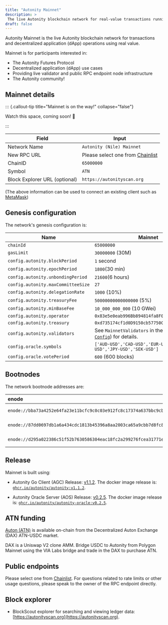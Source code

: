 ```yaml
---
title: "Autonity Mainnet"
description: >
 The live Autonity blockchain network for real-value transactions running the stable version of the Autonity Protocol
draft: false
---
```


Autonity Mainnet is the live Autonity blockchain network for transactions and decentralized application (dApp) operations using real value.

Mainnet is for participants interested in:

- The Autonity Futures Protocol
- Decentralized application (dApp) use cases
- Providing live validator and public RPC endpoint node infrastructure
- The Autonity community!


## Mainnet details

::: {.callout-tip title="Mainnet is on the way!" collapse="false"}

Watch this space, coming soon! 🚀

:::


|**Field**|**Input**|
|------|----------|
|Network Name|`Autonity (Nile) Mainnet`|
|New RPC URL|Please select one from [Chainlist](https://chainlist.org/?search=autonity)|
|ChainID |`65000000`|
|Symbol|`ATN`|
|Block Explorer URL (optional)|`https://autonityscan.org`|

(The above information can be used to connect an existing client such as [MetaMask](https://metamask.zendesk.com/hc/en-us/articles/360043227612-How-to-add-a-custom-network-RPC))

## Genesis configuration

The network's genesis configuration is:

| Name                               | Mainnet                      |
| ---------------------------------- | ----------------------------- |
| `chainId`                          | `65000000`                    |
| `gasLimit`                         | `30000000` (30M)              |
| `config.autonity.blockPeriod`      | `1` second                    |
| `config.autonity.epochPeriod`      | `1800`(30 min)                |
| `config.autonity.unbondingPeriod`  | `21600`(6 hours)              |
| `config.autonity.maxCommitteeSize` | `27`                          |
| `config.autonity.delegationRate`   | `1000` (10%)                  |
| `config.autonity.treasuryFee`      | `50000000000000000` (5%)      |
| `config.autonity.minBaseFee`       | `10_000_000_000` (10 GWei)    |
| `config.autonity.operator`         | `0x83e5e0eab996Bb894814fa8F0AC96a0D314f06F3` |
| `config.autonity.treasury`         | `0xd735174cf1d0D9150cb57750C45B6e8095160f6A` |
| `config.autonity.validators`       |  See `MainnetValidators` in the AGC [`Mainnet Config`](https://github.com/autonity/autonity/blob/release/v1.1.2/params/mainnet_config.go#L158)) for details.  |
| `config.oracle.symbols`            | `['AUD-USD','CAD-USD','EUR-USD','GBP-USD','JPY-USD','SEK-USD']`        |
| `config.oracle.votePeriod`         | `600` (600  blocks)          |


## Bootnodes

The network bootnode addresses are:

| enode | region |
| :-- | :--      |
| `enode://bba73a4252e64fa23e11bcfc9c0c03e912fc8c17374a637bbc9cb42351a22624f463b0e774a0ab06141690d4499f686e2446fc96cb76fd7c842a191bce047f8a@34.147.142.153:30303` | europe-west2 |
| `enode://87dd0697db1a6a434cdc1813b45396a8aa2003ca65a9cbb7d8fc82e5fb608b561af012a91aef827979ffa973ddb0df7c7dc43e0778729cd067d91554b1138413@35.200.148.179:30303` | asia-south1b|
| `enode://d295a022386c51f52b7630586304eac18fc2a299276fcea31771ec0c20bf967e772d90467f18d6b7fe3e7dfbcfd896db2192a3e9556eecbfdae43eab6c097ee0@34.102.61.248:30303` | us-west2 |


## Release

Mainnet is built using:

- Autonity Go Client (AGC) Release: [v1.1.2](https://github.com/autonity/autonity/releases/tag/v1.1.2). The docker image release is: [`ghcr.io/autonity/autonity:v1.1.2`](https://github.com/autonity/autonity/pkgs/container/autonity/480778709?tag=v1.1.2).

- Autonity Oracle Server (AOS) Release: [v0.2.5](https://github.com/autonity/autonity-oracle/releases/tag/v0.2.5). The docker image release is: [`ghcr.io/autonity/autonity-oracle:v0.2.5`](https://github.com/orgs/autonity/packages/container/autonity-oracle/480802171?tag=v0.2.5).

## ATN funding

[Auton (ATN)](/concepts/protocol-assets/auton) is available on-chain from the Decentralized Auton Exchange (DAX) ATN-USDC market.

DAX is a Uniswap V2 clone AMM. Bridge USDC to Autonity from Polygon Mainnet using the VIA Labs bridge and trade in the DAX to purchase ATN.

<!-- 
To bridge see [Use the Bridge](/networks/mainnet/bridge.md)

To trade see [Use the DAX](/networks/mainnet/dax.md)
-->

## Public endpoints

Please select one from [Chainlist](https://chainlist.org/?search=autonity). For questions related to rate limits or other usage questions, please speak to the owner of the RPC endpoint directly.

## Block explorer

- BlockScout explorer for searching and viewing ledger data: [https://autonityscan.org](https://autonityscan.org).
